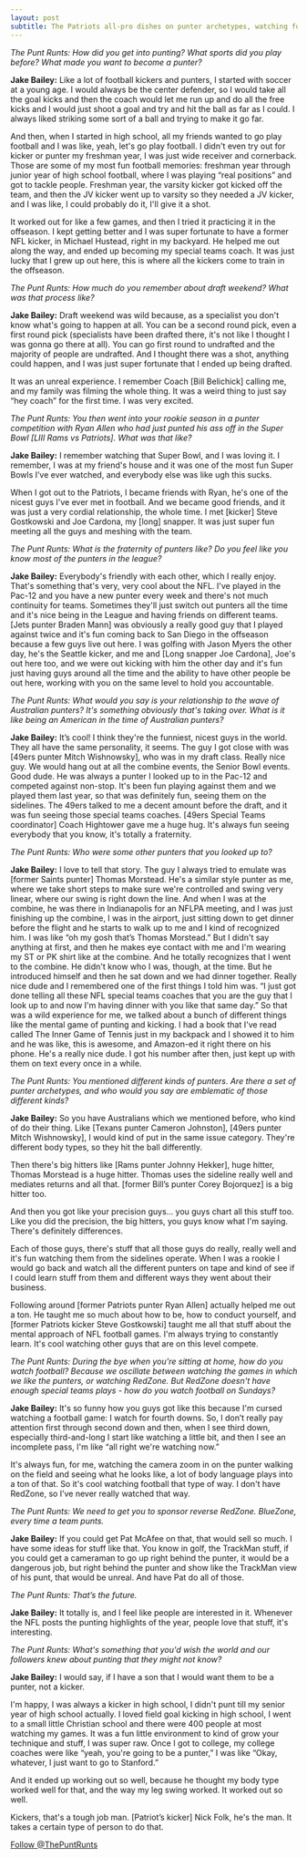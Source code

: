```yaml
---
layout: post
subtitle: The Patriots all-pro dishes on punter archetypes, watching football, and more
---
```

*The Punt Runts: How did you get into punting? What sports did you play before? What made you want to become a punter?*  
  
**Jake Bailey:** Like a lot of football kickers and punters, I started with soccer at a young age. I would always be the center defender, so I would take all the goal kicks and then the coach would let me run up and do all the free kicks and I would just shoot a goal and try and hit the ball as far as I could. I always liked striking some sort of a ball and trying to make it go far.  
  
And then, when I started in high school, all my friends wanted to go play football and I was like, yeah, let's go play football. I didn't even try out for kicker or punter my freshman year, I was just wide receiver and cornerback. Those are some of my most fun football memories: freshman year through junior year of high school football, where I was playing “real positions” and got to tackle people. Freshman year, the varsity kicker got kicked off the team, and then the JV kicker went up to varsity so they needed a JV kicker, and I was like, I could probably do it, I'll give it a shot.  
  
It worked out for like a few games, and then I tried it practicing it in the offseason. I kept getting better and I was super fortunate to have a former NFL kicker, in Michael Hustead, right in my backyard. He helped me out along the way, and ended up becoming my special teams coach. It was just lucky that I grew up out here, this is where all the kickers come to train in the offseason.  
  
*The Punt Runts: How much do you remember about draft weekend? What was that process like?*  
  
**Jake Bailey:** Draft weekend was wild because, as a specialist you don't know what's going to happen at all. You can be a second round pick, even a first round pick (specialists have been drafted there, it's not like I thought I was gonna go there at all). You can go first round to undrafted and the majority of people are undrafted. And I thought there was a shot, anything could happen, and I was just super fortunate that I ended up being drafted.  
  
It was an unreal experience. I remember Coach [Bill Belichick] calling me, and my family was filming the whole thing. It was a weird thing to just say “hey coach” for the first time. I was very excited.  
  
*The Punt Runts: You then went into your rookie season in a punter competition with Ryan Allen who had just punted his ass off in the Super Bowl [LIII Rams vs Patriots]. What was that like?*  
  
**Jake Bailey:** I remember watching that Super Bowl, and I was loving it. I remember, I was at my friend's house and it was one of the most fun Super Bowls I’ve ever watched, and everybody else was like ugh this sucks.  
  
When I got out to the Patriots, I became friends with Ryan, he's one of the nicest guys I've ever met in football. And we became good friends, and it was just a very cordial relationship, the whole time. I met [kicker] Steve Gostkowski and Joe Cardona, my [long] snapper. It was just super fun meeting all the guys and meshing with the team.  
  
*The Punt Runts: What is the fraternity of punters like? Do you feel like you know most of the punters in the league?*  
  
**Jake Bailey:** Everybody's friendly with each other, which I really enjoy. That's something that's very, very cool about the NFL. I've played in the Pac-12 and you have a new punter every week and there's not much continuity for teams. Sometimes they'll just switch out punters all the time and it's nice being in the League and having friends on different teams. [Jets punter Braden Mann] was obviously a really good guy that I played against twice and it's fun coming back to San Diego in the offseason because a few guys live out here. I was golfing with Jason Myers the other day, he's the Seattle kicker, and me and [Long snapper Joe Cardona], Joe's out here too, and we were out kicking with him the other day and it's fun just having guys around all the time and the ability to have other people be out here, working with you on the same level to hold you accountable.  
  
*The Punt Runts: What would you say is your relationship to the wave of Australian punters? It's something obviously that's taking over. What is it like being an American in the time of Australian punters?*  
  
**Jake Bailey:** It’s cool! I think they're the funniest, nicest guys in the world. They all have the same personality, it seems. The guy I got close with was [49ers punter Mitch Wishnowsky], who was in my draft class. Really nice guy. We would hang out at all the combine events, the Senior Bowl events. Good dude. He was always a punter I looked up to in the Pac-12 and competed against non-stop. It's been fun playing against them and we played them last year, so that was definitely fun, seeing them on the sidelines. The 49ers talked to me a decent amount before the draft, and it was fun seeing those special teams coaches. [49ers Special Teams coordinator] Coach Hightower gave me a huge hug. It's always fun seeing everybody that you know, it's totally a fraternity.  
  
*The Punt Runts: Who were some other punters that you looked up to?*  
  
**Jake Bailey:** I love to tell that story. The guy I always tried to emulate was [former Saints punter] Thomas Morstead. He's a similar style punter as me, where we take short steps to make sure we're controlled and swing very linear, where our swing is right down the line. And when I was at the combine, he was there in Indianapolis for an NFLPA meeting, and I was just finishing up the combine, I was in the airport, just sitting down to get dinner before the flight and he starts to walk up to me and I kind of recognized him. I was like “oh my gosh that’s Thomas Morstead.” But I didn't say anything at first, and then he makes eye contact with me and I'm wearing my ST or PK shirt like at the combine. And he totally recognizes that I went to the combine. He didn't know who I was, though, at the time. But he introduced himself and then he sat down and we had dinner together. Really nice dude and I remembered one of the first things I told him was. “I just got done telling all these NFL special teams coaches that you are the guy that I look up to and now I'm having dinner with you like that same day.” So that was a wild experience for me, we talked about a bunch of different things like the mental game of punting and kicking. I had a book that I've read called The Inner Game of Tennis just in my backpack and I showed it to him and he was like, this is awesome, and Amazon-ed it right there on his phone. He's a really nice dude. I got his number after then, just kept up with them on text every once in a while.  
  
*The Punt Runts: You mentioned different kinds of punters. Are there a set of punter archetypes, and who would you say are emblematic of those different kinds?*  
  
**Jake Bailey:** So you have Australians which we mentioned before, who kind of do their thing. Like [Texans punter Cameron Johnston], [49ers punter Mitch Wishnowsky], I would kind of put in the same issue category. They're different body types, so they hit the ball differently.  
  
Then there's big hitters like [Rams punter Johnny Hekker], huge hitter, Thomas Morstead is a huge hitter. Thomas uses the sideline really well and mediates returns and all that. [former Bill’s punter Corey Bojorquez] is a big hitter too.  
  
And then you got like your precision guys... you guys chart all this stuff too. Like you did the precision, the big hitters, you guys know what I'm saying. There's definitely differences.  
  
Each of those guys, there's stuff that all those guys do really, really well and it's fun watching them from the sidelines operate. When I was a rookie I would go back and watch all the different punters on tape and kind of see if I could learn stuff from them and different ways they went about their business.  
  
Following around [former Patriots punter Ryan Allen] actually helped me out a ton. He taught me so much about how to be, how to conduct yourself, and [former Patriots kicker Steve Gostkowski] taught me all that stuff about the mental approach of NFL football games. I'm always trying to constantly learn. It's cool watching other guys that are on this level compete.  

*The Punt Runts: During the bye when you're sitting at home, how do you watch football? Because we oscillate between watching the games in which we like the punters, or watching RedZone. But RedZone doesn't have enough special teams plays - how do you watch football on Sundays?*  
  
**Jake Bailey:** It's so funny how you guys got like this because I'm cursed watching a football game: I watch for fourth downs. So, I don’t really pay attention first through second down and then, when I see third down, especially third-and-long I start like watching a little bit, and then I see an incomplete pass, I'm like “all right we're watching now.”  
  
It's always fun, for me, watching the camera zoom in on the punter walking on the field and seeing what he looks like, a lot of body language plays into a ton of that. So it's cool watching football that type of way. I don't have RedZone, so I’ve never really watched that way.  

*The Punt Runts: We need to get you to sponsor reverse RedZone. BlueZone, every time a team punts.*  
  
**Jake Bailey:** If you could get Pat McAfee on that, that would sell so much. I have some ideas for stuff like that. You know in golf, the TrackMan stuff, if you could get a cameraman to go up right behind the punter, it would be a dangerous job, but right behind the punter and show like the TrackMan view of his punt, that would be unreal. And have Pat do all of those.  
  
*The Punt Runts: That’s the future.*  
  
**Jake Bailey:** It totally is, and I feel like people are interested in it. Whenever the NFL posts the punting highlights of the year, people love that stuff, it's interesting.
  
*The Punt Runts: What's something that you'd wish the world and our followers knew about punting that they might not know?*  
  
**Jake Bailey:** I would say, if I have a son that I would want them to be a punter, not a kicker.  
  
I'm happy, I was always a kicker in high school, I didn't punt till my senior year of high school actually. I loved field goal kicking in high school, I went to a small little Christian school and there were 400 people at most watching my games. It was a fun little environment to kind of grow your technique and stuff, I was super raw. Once I got to college, my college coaches were like “yeah, you're going to be a punter,” I was like “Okay, whatever, I just want to go to Stanford.”  
  
And it ended up working out so well, because he thought my body type worked well for that, and the way my leg swing worked. It worked out so well.  
  
Kickers, that's a tough job man. [Patriot’s kicker] Nick Folk, he's the man. It takes a certain type of person to do that.  
  
<a href="https://twitter.com/ThePuntRunts?ref_src=twsrc%5Etfw" class="twitter-follow-button" data-show-count="false">Follow @ThePuntRunts</a><script async src="https://platform.twitter.com/widgets.js" charset="utf-8"></script>  
